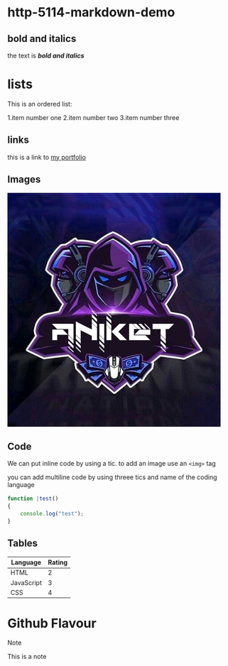 # http-5114-markdown-demo
## bold and italics

the text is **_bold and italics_**
# lists
This is an ordered list:

1.item number one
2.item number two
3.item number three

## links
this is a link to [my portfolio](https://github.com/Anike03/http-5114-markdown-demo)

## Images

![BrickMMO 01](01.jpg)

## Code

We can put inline code by using a tic.
to add an image use an `<img>` tag

you can add multiline code by using threee tics and name of the coding language

```javascript
function |test()
{
    console.log("test");
}
```

## Tables

|Language    | Rating |
|--------    |------- |
|HTML        |    2   |
|JavaScript  |    3   |
|CSS         |    4   |

# Github Flavour

>[!Note]
>This is a note